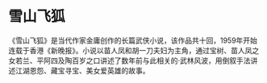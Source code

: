 # 雪山飞狐
《雪山飞狐》是当代作家金庸创作的长篇武侠小说，该作品共十回，1959年开始连载于香港《新晚报》。小说以苗人凤和胡一刀夫妇为主角，通过宝树、苗人凤之女若兰、平阿四及陶百岁之口讲述了数年前与此相关的·武林风波，用倒叙手法讲述江湖恩怨、藏宝寻宝、美女爱英雄的故事。
